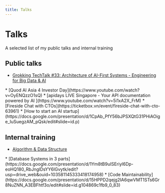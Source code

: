 ```yaml
---
title: Talks
---
```


# Talks

A selected list of my public talks and internal training

## Public talks

* [Grokking TechTalk #33: Architecture of AI-First Systems - Engineering for Big Data & AI](https://www.slideshare.net/GrokkingVN/grokking-techtalk-33-architecture-of-aifirst-systems-engineering-for-big-data-ai) 
<mdi-file-powerpoint class="text-orange-500" />
* [Quod AI Asia 4 Investor Day](https://www.youtube.com/watch?v=OyENQzzO1sQ) 
<logos-youtube-icon />
* [apidays LIVE Singapore - Your API documentation powered by AI ](https://www.youtube.com/watch?v=5i1xA2X_FrM) <logos-youtube-icon />
* [Fireside Chat with CTOs](https://ticketbox.vn/event/fireside-chat-with-cto-63961)
* [How to start an AI startup](https://docs.google.com/presentation/d/1CpAb_PfY56bJPSXQtG31PHiAOige_IuSuegzAM_pQsk/edit#slide=id.p) 
<mdi-file-powerpoint class="text-orange-500" />

## Internal training

* [Algorithm & Data Structure](https://docs.google.com/presentation/d/1ctTsLtCn6BmJp_IRFY4cYYpZ-kA4oIhosibF0Y-JZDE/edit?usp=drive_web&ouid=103581145333418174958) 
<mdi-file-powerpoint class="text-orange-500" />
* [Database Systems in 3 parts](https://docs.google.com/presentation/d/1Ym8tB9uISEriyl6Dp-eoHQ180_RbJnglDsYY6lGvytk/edit?usp=drive_web&ouid=103581145333418174958) <mdi-file-powerpoint class="text-orange-500" />
* [Code Maintainability](https://docs.google.com/presentation/d/15HPPD2qejg2IA6qwVMT1STs6Gr8NuZNN_A3EBFhtf3o/edit#slide=id.g104869c1fb9_0_83) 
<mdi-file-powerpoint class="text-orange-500" />

<Nav />
<Footer />

